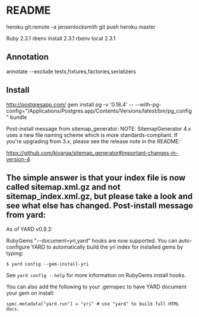 # README

heroku git:remote -a jensenlocksmith
git push heroku master

Ruby 2.3.1
rbenv install 2.3.1 
rbenv local 2.3.1

Annotation 
--
annotate --exclude tests,fixtures,factories,serializers

Install
--
http://postgresapp.com/
gem install pg -v '0.18.4' -- --with-pg-config="/Applications/Postgres.app/Contents/Versions/latest/bin/pg_config"
bundle

Post-install message from sitemap_generator:
NOTE: SitemapGenerator 4.x uses a new file naming scheme which is more standards-compliant.
If you're upgrading from 3.x, please see the release note in the README:

https://github.com/kjvarga/sitemap_generator#important-changes-in-version-4

The simple answer is that your index file is now called sitemap.xml.gz
and not sitemap_index.xml.gz, but please take a look and see what else has changed.
Post-install message from yard:
--------------------------------------------------------------------------------
As of YARD v0.9.2:

RubyGems "--document=yri,yard" hooks are now supported. You can auto-configure
YARD to automatically build the yri index for installed gems by typing:

    $ yard config --gem-install-yri

See `yard config --help` for more information on RubyGems install hooks.

You can also add the following to your .gemspec to have YARD document your gem
on install:

    spec.metadata["yard.run"] = "yri" # use "yard" to build full HTML docs.
